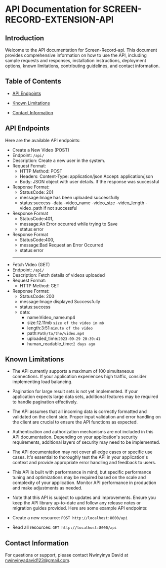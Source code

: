 
# API Documentation for SCREEN-RECORD-EXTENSION-API

## Introduction

Welcome to the API documentation for Screen-Record-api. This document provides comprehensive information on how to use the API, including sample requests and responses, installation instructions, deployment options, known limitations, contributing guidelines, and contact information.

## Table of Contents
- [API Endpoints](#api-endpoints)
- [Known Limitations](#known-limitations)

- [Contact Information](#contact-information)




## API Endpoints

Here are the available API endpoints:

-    Create a New Video (POST)   
  - Endpoint: `/api/`
  - Description: Create a new user in the system.
  - Request Format:
    - HTTP Method: POST
    - Headers: Content-Type: application/json
	        Accept: application/json
    - Body: JSON object with user details.
    If the response was successful
  - Response Format:
    - StatusCode: 201
    - message:Image has been uploaded successfully
    - status:success
    -data
        -video_name
        -video_size
        -video_length
        -video_path
if not successful
- Response Format
    - StatusCode:401,
    - message:An Error occurred while trying to Save
    - status:error
- Response Format
    - StatusCode:400,
    - message:Bad Request an Error Occurred
    - status:error
    ---
-    Fetch Video (GET)   
  - Endpoint: `/api/`
  - Description: Fetch details of videos uploaded
  - Request Format:
    - HTTP Method: GET
  - Response Format:
    - StatusCode: 200 
    - message:Image displayed Successfully
	- status:success
    - data:
        - name:Video_name.mp4
        - size:12.11mb `size of the video in mb`
        - length:3:51 `minute of the video `
        - path:`Path/to/the/video.mp4`
        - uploaded_time:`2023-09-29 20:39:41`
        - human_readable_time:`2 days ago`

## Known Limitations

- The API currently supports a maximum of 100 simultaneous connections. If your application experiences high traffic, consider implementing load balancing.

- Pagination for large result sets is not yet implemented. If your application expects large data sets, additional features may be required to handle pagination effectively.

- The API assumes that all incoming data is correctly formatted and validated on the client side. Proper input validation and error handling on the client are crucial to ensure the API functions as expected.

- Authentication and authorization mechanisms are not included in this API documentation. Depending on your application's security requirements, additional layers of security may need to be implemented.

- The API documentation may not cover all edge cases or specific use cases. It's essential to thoroughly test the API in your application's context and provide appropriate error handling and feedback to users.

- This API is built with performance in mind, but specific performance tuning and optimizations may be required based on the scale and complexity of your application. Monitor API performance in production and make adjustments as needed.

- Note that this API is subject to updates and improvements. Ensure you keep the API library up-to-date and follow any release notes or migration guides provided.
Here are some example API endpoints:

- Create a new resource: `POST http://localhost:8000/api`
- Read all resources: `GET http://localhost:8000/api`


## Contact Information

For questions or support, please contact Nwinyinya David at nwinyinyadavid123@gmail.com.
